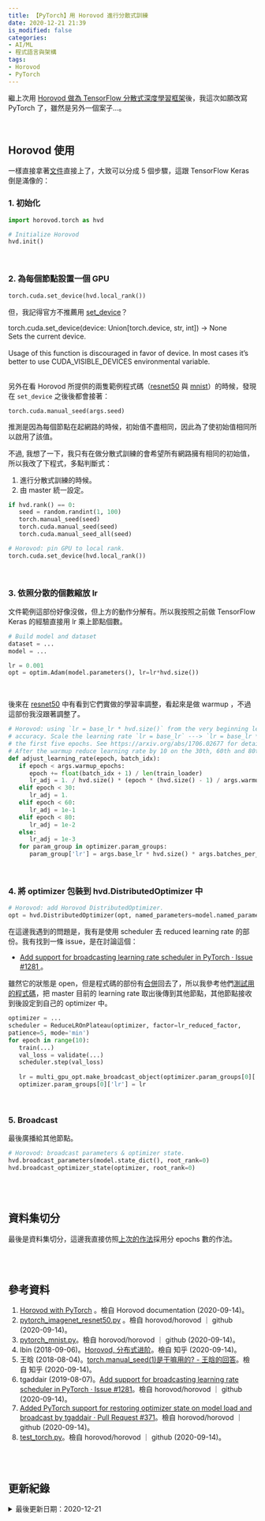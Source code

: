 ```yaml
---
title: 【PyTorch】用 Horovod 進行分散式訓練
date: 2020-12-21 21:39
is_modified: false
categories:
- AI/ML 
- 程式語言與架構 
tags:
- Horovod
- PyTorch
--- 
```


繼上次用 [Horovod 做為 TensorFlow 分散式深度學習框架](/Distributed-Training-with-Horovod-for-TensorFlow-Keras)後，我這次如願改寫 PyTorch 了，雖然是另外一個案子...。

<!--more-->
<br>

## Horovod 使用

一樣直接拿著[文件](https://horovod.readthedocs.io/en/stable/pytorch.html#horovod-with-pytorch)直接上了，大致可以分成 5 個步驟，這跟 TensorFlow Keras 倒是滿像的：

### 1. 初始化

```python
import horovod.torch as hvd

# Initialize Horovod
hvd.init()
```
 

<br> 

### 2. 為每個節點設置一個 GPU

```python
torch.cuda.set_device(hvd.local_rank())
```

但，我記得官方不推薦用 [set_device](https://pytorch.org/docs/stable/cuda.html)？

<div class="alert info"> 
<div class="head">torch.cuda.set_device(device: Union[torch.device, str, int]) → None</div>
Sets the current device.  <br>
<br>
Usage of this function is discouraged in favor of device. In most cases it’s better to use CUDA_VISIBLE_DEVICES environmental variable.
</div>
<br>

另外在看 Horovod 所提供的兩隻範例程式碼（[resnet50](https://github.com/horovod/horovod/blob/master/examples/pytorch/pytorch_imagenet_resnet50.py) 與 [mnist](https://github.com/horovod/horovod/blob/master/examples/pytorch/pytorch_mnist.py)）的時候，發現在 `set_device` 之後後都會接著：

```
torch.cuda.manual_seed(args.seed)
```

推測是因為每個節點在起網路的時候，初始值不盡相同，因此為了使初始值相同所以啟用了該值。
<br>

不過, 我想了一下，我只有在做分散式訓練的會希望所有網路擁有相同的初始值，所以我改了下程式，多點判斷式：  
1. 進行分散式訓練的時候。
2. 由 master 統一設定。

```python
if hvd.rank() == 0:
   seed = random.randint(1, 100)
   torch.manual_seed(seed)
   torch.cuda.manual_seed(seed)
   torch.cuda.manual_seed_all(seed)

# Horovod: pin GPU to local rank.
torch.cuda.set_device(hvd.local_rank())
```     

<br> 

### 3. 依照分散的個數縮放 lr 

文件範例這部份好像沒做，但上方的動作分解有。所以我按照之前做 TensorFlow Keras 的經驗直接用 lr 乘上節點個數。

```python
# Build model and dataset
dataset = ...
model = ...

lr = 0.001
opt = optim.Adam(model.parameters(), lr=lr*hvd.size())
```
<br>

後來在 [resnet50](https://github.com/horovod/horovod/blob/master/examples/pytorch/pytorch_imagenet_resnet50.py) 中有看到它們實做的學習率調整，看起來是做 warmup ，不過這部份我沒跟著調整了。

```python
# Horovod: using `lr = base_lr * hvd.size()` from the very beginning leads to worse final
# accuracy. Scale the learning rate `lr = base_lr` ---> `lr = base_lr * hvd.size()` during
# the first five epochs. See https://arxiv.org/abs/1706.02677 for details.
# After the warmup reduce learning rate by 10 on the 30th, 60th and 80th epochs.
def adjust_learning_rate(epoch, batch_idx):
   if epoch < args.warmup_epochs:
      epoch += float(batch_idx + 1) / len(train_loader)
      lr_adj = 1. / hvd.size() * (epoch * (hvd.size() - 1) / args.warmup_epochs + 1)
   elif epoch < 30:
      lr_adj = 1.
   elif epoch < 60:
      lr_adj = 1e-1
   elif epoch < 80:
      lr_adj = 1e-2
   else:
      lr_adj = 1e-3
   for param_group in optimizer.param_groups:
      param_group['lr'] = args.base_lr * hvd.size() * args.batches_per_allreduce * lr_adj
```
<br>

### 4. 將 optimizer 包裝到 hvd.DistributedOptimizer 中


```python
# Horovod: add Horovod DistributedOptimizer.
opt = hvd.DistributedOptimizer(opt, named_parameters=model.named_parameters())
```

在這邊我遇到的問題是，我有是使用 scheduler 去 reduced learning rate 的部份。我有找到一條  issue，是在討論這個：
- [Add support for broadcasting learning rate scheduler in PyTorch · Issue #1281 ](https://github.com/horovod/horovod/issues/1281)。

雖然它的狀態是 open，但是程式碼的部份有[合併](https://github.com/horovod/horovod/pull/371/files#diff-b134e260de34b7f653af3c43e362f305L124)回去了，所以我參考他們[測試用的程式碼](https://github.com/horovod/horovod/blob/e4554de96100f5a0e8686cd41cf99a6fe8a71e62/test/test_torch.py#L1506)，把 master 目前的 learning rate 取出後傳到其他節點，其他節點接收到後設定到自己的 optimizer 中。

```python
optimizer = ...
scheduler = ReduceLROnPlateau(optimizer, factor=lr_reduced_factor,
patience=5, mode='min')
for epoch in range(10):
   train(...)
   val_loss = validate(...)
   scheduler.step(val_loss)
   
   lr = multi_gpu_opt.make_broadcast_object(optimizer.param_groups[0]['lr'])
   optimizer.param_groups[0]['lr'] = lr
```

<br>

### 5.  Broadcast
最後廣播給其他節點。

```python
# Horovod: broadcast parameters & optimizer state.
hvd.broadcast_parameters(model.state_dict(), root_rank=0)
hvd.broadcast_optimizer_state(optimizer, root_rank=0)
```

<br><br>

## 資料集切分

最後是資料集切分，這邊我直接仿照[上次的作法](/Distributed-Training-with-Horovod-for-TensorFlow-Keras)採用分 epochs 數的作法。


<br><br> 

## 參考資料 
1. [Horovod with PyTorch](https://horovod.readthedocs.io/en/stable/pytorch.html#horovod-with-pytorch) 。檢自 Horovod documentation (2020-09-14)。
2. [pytorch_imagenet_resnet50.py](https://github.com/horovod/horovod/blob/master/examples/pytorch_imagenet_resnet50.py) 。檢自 horovod/horovod ｜ github (2020-09-14)。
3. [pytorch_mnist.py](https://github.com/horovod/horovod/blob/master/examples/pytorch_mnist.py)。檢自 horovod/horovod ｜ github (2020-09-14)。
4. lbin (2018-09-06)。[Horovod, 分布式进阶](https://github.com/horovod/horovod/blob/master/examples/pytorch_mnist.py)。檢自 知乎 (2020-09-14)。
5. 王晗 (2018-08-04)。[torch.manual_seed(1)是干嘛用的? - 王晗的回答](https://www.zhihu.com/question/288350769/answer/460171615)。檢自 知乎 (2020-09-14)。
6. tgaddair (2019-08-07)。[Add support for broadcasting learning rate scheduler in PyTorch · Issue #1281](https://github.com/horovod/horovod/issues/1281)。檢自 horovod/horovod ｜ github (2020-09-14)。
7. [Added PyTorch support for restoring optimizer state on model load and broadcast by tgaddair · Pull Request #371](https://github.com/horovod/horovod/pull/371/files#diff-b134e260de34b7f653af3c43e362f305L124)。檢自 horovod/horovod ｜ github (2020-09-14)。
8. [test_torch.py](https://github.com/horovod/horovod/blob/e4554de96100f5a0e8686cd41cf99a6fe8a71e62/test/test_torch.py)。檢自 horovod/horovod ｜ github (2020-09-14)。
 
<br><br> 

## 更新紀錄
<details class="update_stamp">
  <summary>最後更新日期：2020-12-21</summary>
  <ul>
    <li>2020-12-21 發布</li>
    <li>2020-09-14 完稿</li>
    <li>2020-09-10 起稿</li>
  </ul>
</details>
